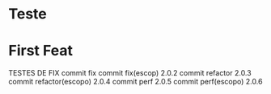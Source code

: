 # Teste

# First Feat

TESTES DE FIX
  commit fix
  commit fix(escop) 2.0.2
  commit refactor 2.0.3
  commit refactor(escopo) 2.0.4
  commit perf 2.0.5
  commit perf(escopo) 2.0.6